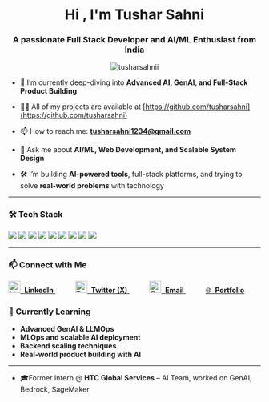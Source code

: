 <!-- Profile README for Tushar Sahni -->

<h1 align="center">Hi , I'm Tushar Sahni</h1>
<h3 align="center">A passionate Full Stack Developer and AI/ML Enthusiast from India</h3>

<p align="center">
  <img src="https://komarev.com/ghpvc/?username=tusharsahni&label=Profile%20views&color=0e75b6&style=flat" alt="tusharsahnii" />
</p>

- 🌱 I’m currently deep-diving into **Advanced AI, GenAI, and Full-Stack Product Building**

- 👨‍💻 All of my projects are available at [https://github.com/tusharsahni](https://github.com/tusharsahni)

- 📫 How to reach me: **tusharsahni1234@gmail.com**

- 💬 Ask me about **AI/ML, Web Development, and Scalable System Design**

- 🛠️ I’m building **AI-powered tools**, full-stack platforms, and trying to solve **real-world problems** with technology

---

### 🛠️ Tech Stack

<p align="left">
  <img src="https://img.shields.io/badge/Python-3776AB?style=for-the-badge&logo=python&logoColor=white"/>
  <img src="https://img.shields.io/badge/Node.js-339933?style=for-the-badge&logo=nodedotjs&logoColor=white"/>
  <img src="https://img.shields.io/badge/React-20232A?style=for-the-badge&logo=react&logoColor=61DAFB"/>
  <img src="https://img.shields.io/badge/Next.js-000000?style=for-the-badge&logo=nextdotjs&logoColor=white"/>
  <img src="https://img.shields.io/badge/TailwindCSS-38B2AC?style=for-the-badge&logo=tailwind-css&logoColor=white"/>
  <img src="https://img.shields.io/badge/FastAPI-009688?style=for-the-badge&logo=fastapi&logoColor=white"/>
  <img src="https://img.shields.io/badge/Express.js-404D59?style=for-the-badge"/>
  <img src="https://img.shields.io/badge/PostgreSQL-316192?style=for-the-badge&logo=postgresql&logoColor=white"/>
  <img src="https://img.shields.io/badge/AWS-FF9900?style=for-the-badge&logo=amazonaws&logoColor=white"/>
</p>

---


### 📫 Connect with Me

<p align="left">

  <a href="https://linkedin.com/in/tusharsahnii" target="_blank" rel="noreferrer" style="margin-right: 20px;">
    <img src="https://cdn.jsdelivr.net/gh/devicons/devicon/icons/linkedin/linkedin-original.svg" alt="LinkedIn" width="24" height="24"/>
    &nbsp;<strong>LinkedIn</strong>
  </a>
  &nbsp;&nbsp;&nbsp;&nbsp;

  <a href="https://twitter.com/tusharsahnii" target="_blank" rel="noreferrer" style="margin-right: 20px;">
    <img src="https://cdn.jsdelivr.net/gh/devicons/devicon/icons/twitter/twitter-original.svg" alt="Twitter" width="24" height="24"/>
    &nbsp;<strong>Twitter (X)</strong>
  </a>
  &nbsp;&nbsp;&nbsp;&nbsp;

  <a href="mailto:tusharsahnii@gmail.com" target="_blank" rel="noreferrer" style="margin-right: 20px;">
    <img src="https://upload.wikimedia.org/wikipedia/commons/4/4e/Gmail_Icon.png" alt="Gmail" width="24" height="24"/>
    &nbsp;<strong>Email</strong>
  </a>
  &nbsp;&nbsp;&nbsp;&nbsp;

  <a href="https://portfolio-tusharsahnii.vercel.app" target="_blank" rel="noreferrer">
    🌐
    &nbsp;<strong>Portfolio</strong>
  </a>

</p>




### 🧠 Currently Learning

- **Advanced GenAI & LLMOps**
- **MLOps and scalable AI deployment**
- **Backend scaling techniques**
- **Real-world product building with AI**

---

- 🎓Former Intern @ **HTC Global Services** – AI Team, worked on GenAI, Bedrock, SageMaker




